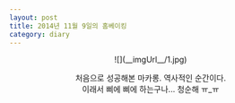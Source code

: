 ```yaml
---
layout: post
title: 2014년 11월 9일의 홈베이킹
category: diary
---
```

<center>
![](__imgUrl__/1.jpg)

처음으로 성공해본 마카롱. 역사적인 순간이다.<br>
이래서 삐에 삐에 하는구나... 청순해 ㅠ_ㅠ
</center>